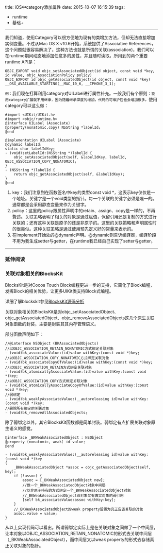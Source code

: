 title: iOS中category添加属性
date: 2015-10-07 16:15:39
tags:
- runtime
- 基础+
---

我们知道，使用Category可以很方便地为现有的类增加方法，但却无法直接增加实例变量。不过从Mac OS X v10.6开始，系统提供了Associative References，这个问题就很容易解决了。这种方法也就是所谓的关联(association)，我们可以在runtime期间动态地添加任意多的属性，并且随时读取。<!--more-->所用到的两个重要runtime API是：

``` obj-c
OBJC_EXPORT void objc_setAssociatedObject(id object, const void *key, id value, objc_AssociationPolicy policy)
OBJC_EXPORT id objc_getAssociatedObject(id object, const void *key)
__OSX_AVAILABLE_STARTING(__MAC_10_6, __IPHONE_3_1);
```

`例：`我们现在打算利用category对UILabel进行属性补充。一般我们有个原则：`能用category扩展就不用继承，因为随着继承深度的增加，代码的可维护性也会增加很多。`使用category可以这么做：

``` obj-c
#import <UIKit/UIKit.h>
#import <objc/runtime.h>
@interface UILabel (Associate)
@property(nonatomic,copy) NSString *labelId;
@end
```

``` obj-c
@implementation UILabel (Associate)
@dynamic labelId;
static char labelIdKey;
- (void)setLabelId:(NSString *)labelId {
    objc_setAssociatedObject(self, &labelIdKey, labelId, OBJC_ASSOCIATION_COPY_NONATOMIC);
}
- (NSString *)labelId {
    return objc_getAssociatedObject(self, &labelIdKey);
}
@end
```

1. key：我们注意到在函数签名中key的类型const void *，这表示key仅仅是一个地址。关键字是一个void类型的指针。每一个关联的关键字必须是唯一的。通常都是会采用静态变量来作为关键字。
2. policy：这里的policy跟属性声明中的retain、assign、copy是一样的，不再赘述。关联策略表明了相关的对象是通过赋值，保留引用还是复制的方式进行关联的；还有这种关联是原子的还是非原子的。这里的关联策略和声明属性时的很类似。这种关联策略是通过使用预先定义好的常量来表示的。
3. 在implement开始处的@dynamic声明。@dynamic则告诉编译器，编译阶段不用为我生成setter与getter，在runtime我已经自己实现了setter与getter。


---

### 延伸阅读
### 关联对象相关的BlocksKit

BlocksKit是对Cocoa Touch Block编程更进一步的支持，它简化了Block编程，发挥Block的相关优势，让更多UIKit类支持Block式编程。

详细了解blockskit参见[BlocksKit源码分析](http://blog.csdn.net/cshun1990/article/details/45462031)

关联对象相关的BlocksKit是对objc_setAssociatedObject、objc_getAssociatedObject、objc_removeAssociatedObjects这几个原生关联对象函数的封装。主要是封装其其内存管理语义。

部分函数声明如下：

``` obj-c
//@interface NSObject (BKAssociatedObjects)
//以OBJC_ASSOCIATION_RETAIN_NONATOMIC方式绑定关联对象
- (void)bk_associateValue:(id)value withKey:(const void *)key;
//以OBJC_ASSOCIATION_COPY_NONATOMIC方式绑定关联对象
- (void)bk_associateCopyOfValue:(id)value withKey:(const void *)key;
//以OBJC_ASSOCIATION_RETAIN方式绑定关联对象
- (void)bk_atomicallyAssociateValue:(id)value withKey:(const void *)key;
//以OBJC_ASSOCIATION_COPY方式绑定关联对象
- (void)bk_atomicallyAssociateCopyOfValue:(id)value withKey:(const void *)key;
//弱绑定
- (void)bk_weaklyAssociateValue:(__autoreleasing id)value withKey:(const void *)key;
//删除所有绑定的关联对象
- (void)bk_removeAllAssociatedObjects;
```

除了弱绑定以外，其它BlocksKit函数都是简单封装。弱绑定有点扩展关联对象原生语义的感觉。

``` obj-c
@interface _BKWeakAssociatedObject : NSObject
@property (nonatomic, weak) id value;
@end
```

``` obj-c
- (void)bk_weaklyAssociateValue:(__autoreleasing id)value withKey:(const void *)key
{
    _BKWeakAssociatedObject *assoc = objc_getAssociatedObject(self, key);
    if (!assoc) {
        assoc = [_BKWeakAssociatedObject new];
        //做一个_BKWeakAssociatedObject对象中间层
        //以非原子持有的方式绑定一个_BKWeakAssociatedObject对象
        //_BKWeakAssociatedObject该对象又有真实对象的弱引用
        [self bk_associateValue:assoc withKey:key];
    }
    //_BKWeakAssociatedObject的weak property设置为真正应该关联的对象
    assoc.value = value;
}
```
从以上实现代码可以看出，所谓弱绑定实际上是在关联对象之间做了一个中间层，让本对象以OBJC_ASSOCIATION_RETAIN_NONATOMIC的形式去关联中间层（_BKWeakAssociatedObject），而中间层又以weak property的形式去存储真正关联对象的指针。
